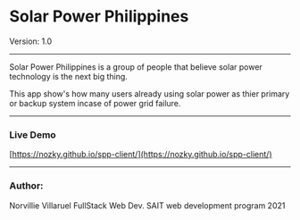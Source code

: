 # Solar Power Philippines

Version: 1.0

---

Solar Power Philippines is a group of people that believe solar power technology is the next big thing.

This app show's how many users already using solar power as thier primary or backup system incase of power grid failure. 

---

### Live Demo

[https://nozky.github.io/spp-client/](https://nozky.github.io/spp-client/)

---
### Author:

Norvillie Villaruel
FullStack Web Dev.
SAIT web development program 2021

